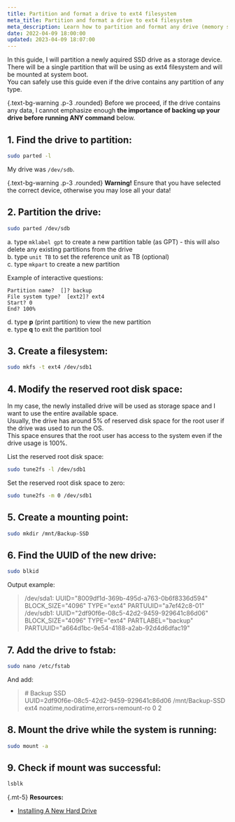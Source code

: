 ```yaml
---
title: Partition and format a drive to ext4 filesystem
meta_title: Partition and format a drive to ext4 filesystem
meta_description: Learn how to partition and format any drive (memory stick, HDD, SSD) to the ext4 filesystem on Linux using command line parted and the mkfs command.
date: 2022-04-09 18:00:00
updated: 2023-04-09 18:07:00
---
```


In this guide, I will partition a newly aquired SSD drive as a storage device.  
There will be a single partition that will be using as ext4 filesystem and will be mounted at system boot.  
You can safely use this guide even if the drive contains any partition of any type.

{.text-bg-warning .p-3 .rounded}
Before we proceed, if the drive contains any data, I cannot emphasize enough **the importance of backing up your drive before running ANY command** below.

## 1. Find the drive to partition:

```bash
sudo parted -l
```

My drive was `/dev/sdb`.

{.text-bg-warning .p-3 .rounded}
**Warning!** Ensure that you have selected the correct device, otherwise you may lose all your data!

## 2. Partition the drive:

```bash
sudo parted /dev/sdb
````

a. type `mklabel gpt` to create a new partition table (as GPT) - this will also delete any existing partitions from the drive  
b. type `unit TB` to set the reference unit as TB (optional)  
c. type `mkpart` to create a new partition

Example of interactive questions:

```text
Partition name?  []? backup
File system type?  [ext2]? ext4
Start? 0
End? 100%
```

d. type **p** (print partition) to view the new partition  
e. type **q** to exit the partition tool

## 3. Create a filesystem:

```bash
sudo mkfs -t ext4 /dev/sdb1
```

## 4. Modify the reserved root disk space:

In my case, the newly installed drive will be used as storage space and I want to use the entire available space.  
Usually, the drive has around 5% of reserved disk space for the root user if the drive was used to run the OS.  
This space ensures that the root user has access to the system even if the drive usage is 100%.

List the reserved root disk space:

```bash
sudo tune2fs -l /dev/sdb1
```

Set the reserved root disk space to zero:

```bash
sudo tune2fs -m 0 /dev/sdb1
```

## 5. Create a mounting point:

```bash
sudo mkdir /mnt/Backup-SSD
```

## 6. Find the UUID of the new drive:

```bash
sudo blkid
```

Output example:

> /dev/sda1: UUID="8009df1d-369b-495d-a763-0b6f8336d594" BLOCK_SIZE="4096" TYPE="ext4" PARTUUID="a7ef42c8-01"
> /dev/sdb1: UUID="2df90f6e-08c5-42d2-9459-929641c86d06" BLOCK_SIZE="4096" TYPE="ext4" PARTLABEL="backup" PARTUUID="a664d1bc-9e54-4188-a2ab-92d4d6dfac19"

## 7. Add the drive to fstab:

```bash
sudo nano /etc/fstab
```

And add:

> \# Backup SSD  
> UUID=2df90f6e-08c5-42d2-9459-929641c86d06 /mnt/Backup-SSD   ext4 noatime,nodiratime,errors=remount-ro 0 2

## 8. Mount the drive while the system is running:

```bash
sudo mount -a
```

## 9. Check if mount was successful:

```bash
lsblk
```

{.mt-5}
**Resources:**
- [Installing A New Hard Drive](https://help.ubuntu.com/community/InstallingANewHardDrive)
